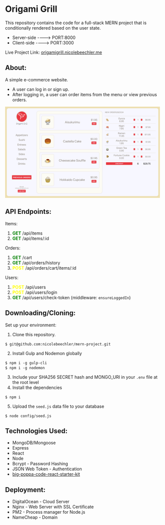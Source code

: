 # Origami Grill

This repository contains the code for a full-stack MERN project that is conditionally rendered based on the user state. 
* Server-side ----> PORT:8000
* Client-side ----> PORT:3000

Live Project Link: [origamigrill.nicolebeechler.me](https://origamigrill.nicolebeechler.me)

## About: 

A simple e-commerce website.

* A user can log in or sign up.
* After logging in, a user can order items from the menu or view previous orders. 

![Origami Grill](image/Screenshot.png)

## API Endpoints:
Items: 
1. <span style="color:green">**GET**</span> /api/items 
2. <span style="color:green">**GET**</span> /api/items/:id 

Orders: 
1. <span style="color:green">**GET**</span> /cart
2. <span style="color:green">**GET**</span> /api/orders/history
3. <span style="color:yellow">**POST**</span> /api/orders/cart/items/:id

Users: 
1. <span style="color:yellow">**POST**</span> /api/users
2. <span style="color:yellow">**POST**</span> /api/users/login
3. <span style="color:green">**GET**</span> /api/users/check-token (middleware: `ensureLoggedIn`)

## Downloading/Cloning: 

Set up your environment: 

1. Clone this repository.
```console
$ git@github.com:nicolebeechler/mern-project.git
```
2. Install Gulp and Nodemon globally 
```console
$ npm i -g gulp-cli
$ npm i -g nodemon
```
3. Include your SHA256 SECRET hash and MONGO_URI in your `.env` file at the root level
4. Install the dependencies
```console
$ npm i
```
5. Upload the `seed.js` data file to your database
```console
$ node config/seed.js
```

## Technologies Used: 
- MongoDB/Mongoose
- Express
- React
- Node
- Bcrypt - Password Hashing
- JSON Web Token - Authentication
- [big-poppa-code-react-starter-kit](https://www.npmjs.com/package/big-poppa-code-react-starter-kit?activeTab=readme)

## Deployment:
- DigitalOcean - Cloud Server
- Nginx - Web Server with SSL Certificate
- PM2 - Process manager for Node.js
- NameCheap - Domain